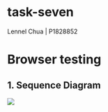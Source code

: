 # task-seven
Lennel Chua | P1828852

# Browser testing
## 1. Sequence Diagram
![](images/Task8_ImageRecognition_SeuqnceDiagram.png)
